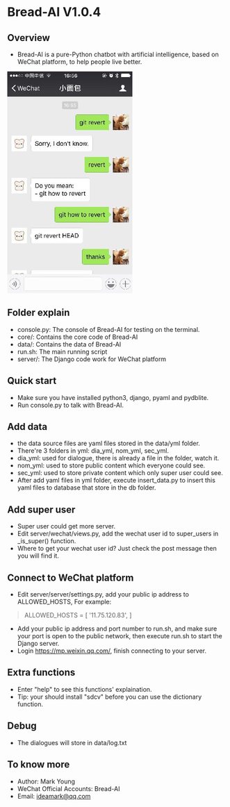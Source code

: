 # Bread-AI V1.0.4

## Overview
* Bread-AI is a pure-Python chatbot with artificial intelligence, based on WeChat platform, to help people live better. 

![bread-ai](bread-ai.jpg)

## Folder explain
* console.py: The console of Bread-AI for testing on the terminal.
* core/: Contains the core code of Bread-AI
* data/: Contains the data of Bread-AI
* run.sh: The main running script
* server/: The Django code work for WeChat platform

## Quick start
* Make sure you have installed python3, django, pyaml and pydblite.
* Run console.py to talk with Bread-AI.

## Add data
* the data source files are yaml files stored in the data/yml folder.
* There're 3 folders in yml: dia_yml, nom_yml, sec_yml.
 * dia_yml: used for dialogue, there is already a file in the folder, watch it.
 * nom_yml: used to store public content which everyone could see.
 * sec_yml: used to store private content which only super user could see.
* After add yaml files in yml folder, execute insert_data.py to insert this yaml files to database that store in the db folder.

## Add super user
* Super user could get more server.
* Edit server/wechat/views.py, add the wechat user id to super_users in _is_super() function.
* Where to get your wechat user id? Just check the post message then you will find it.

## Connect to WeChat platform
* Edit server/server/settings.py, add your public ip address to ALLOWED_HOSTS, For example:
>ALLOWED_HOSTS = [
>    '11.75.120.83',
>]
* Add your public ip address and port number to run.sh, and make sure your port is open to the public network, then execute run.sh to start the Django server.
* Login https://mp.weixin.qq.com/, finish connecting to your server.

## Extra functions
* Enter "help" to see this functions' explaination.
* Tip: your should install "sdcv" before you can use the dictionary function.

## Debug
* The dialogues will store in data/log.txt

## To know more
* Author: Mark Young
* WeChat Official Accounts: Bread-AI
* Email: ideamark@qq.com
